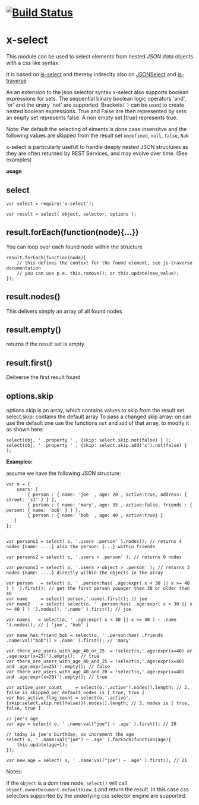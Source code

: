 [![Build Status](https://travis-ci.org/x-component/x-select.png?v0.0.1)](https://travis-ci.org/x-component/x-select)
=======================================================================================================



x-select
========

This module can be used to select elements from nested *JSON data* objects with a css like syntax.

It is based on [js-select](https://github.com/harthur/js-select) and thereby indreclty also on [JSONSelect](http://jsonselect.org/) and [js-traverse](https://github.com/substack/js-traverse)

As an extension to the json selector syntax x-select also supports
boolean expressions for sets. The sequential binary boolean logic operators 'and', 'or' and the unary 'not' are supported. Brackets`(` `)` can be used to create nested boolean expressions.  True and False are then represented by sets:
an empty set represents false. A non empty set [true] represents true.


Note: Per default the selecting of elments is done case insensitve and the following values are skipped from the result set `undefined`, `null`, `false`, `NaN`

x-select is particularly usefull to handle deeply nested JSON structures as they are often returned by REST Services, and may evolve over time. (See examples)


**usage**

select
------

    var select = require('x-select');

    var result = select( object, selector, options );



result.forEach(function(node){...})
------------------------------------

You can loop over each found node within the structure

    result.forEach(function(node){
        // this defines the context for the found element, see js-traverse documentation
        // you can use p.e. this.remove(); or this.update(new_value);
    });


result.nodes()
--------------
This delivers simply an array of all found nodes


result.empty()
--------------
returns if the result set is empty


result.first()
-------------
Deliverse the first result found


options.skip
------------

options.skip is an array, which contains values to skip from the result set.
select.skip: contains the default array
To pass a changed skip array: on can use the default one use the functions `not` and `add` of that array, to modify it as shown
here:

    select(obj, ' .property ' , {skip: select.skip.not(false) } );
    select(obj, ' .property ' , {skip: select.skip.add('x').not(false) } );



**Examples:**

assume we have the following JSON structure:

    var o = {
        users: [
            { person : { name: 'joe' , age: 20 , active:true, address: { street: 's1' } } },
            { person : { name: 'mary', age: 35 , active:false, friends : { person: { name: 'bob' } } },
            { person : { name: 'bob' , age: 40 , active:true} }
       ]
    };


    var persons1 = select( o, '.users .person' ).nodes(); // returns 4 nodes {name: ....} also the person: {...} within friends

    var persons2 = select( o, '.users > .person' ); // returns 0 nodes

    var persons3 = select( o, '.users > object > .person' ); // returns 3 nodes {name: ....} directly within the objects in the array

    var person   = select( o, ' .person:has( .age:expr( x < 30 || x >= 40 ) ) ').first(); // get the first person younger then 30 or older then 40
    var name     = select( person,'.name).first(); // joe
    var name2    = select( select(o, ' .person:has( .age:expr( x < 30 || x >= 40 ) ) ').nodes(), '.name' ).first(); // joe

    var names   = select(o, ' .age:expr( x < 30 || x >= 40 ) ~ .name ').nodes(); // [ 'joe', 'bob' ]

    var name_has_friend_bob = select(o, ' .person:has( .friends .name:val("bob")) > .name' ).first(); // 'mary'

    var there_are_users_with_age_40_or_25  = !select(o,'.age:expr(x=40) or .age:expr(x=25)').empty();  // true
    var there_are_users_with_age_40_and_25 = !select(o,'.age:expr(x=40) and .age:expr(x=25)').empty(); // false
    var there_are_users_with_age_40_and_20 = !select(o,'.age:expr(x=40) and .age:expr(x=20)').empty(); // true

    var active_user_count     = select(o,'.active').nodes().length; // 2, false is skipped per default nodes is [ true, true ]
    var has_active_flag_count = select(o,'.active',{skip:select.skip.not(false)}).nodes().length; // 3, nodes is [ true, false, true ]

    // joe's age
    var age = select( o, ' .name:val("joe") ~ .age' ).first(); // 20

    // today is joe's birthday, so increment the age
    select( o, ' .name:val("joe") ~ .age' ).forEach(function(age){
        this.update(age+1);
    });

    var new_age = select( o, ' .name:val("joe") ~ .age' ).first(); // 21



Notes:

If the `object` is a dom tree node, `select()` will call `object.ownerDocument.defaultView.$` and return the result. In this case css selectors supported by
the underlying css selector engine are supported.
